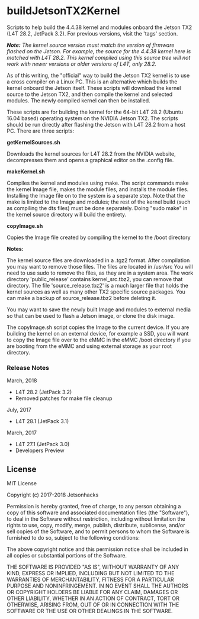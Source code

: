 # buildJetsonTX2Kernel
Scripts to help build the 4.4.38 kernel and modules onboard the Jetson TX2 (L4T 28.2, JetPack 3.2). For previous versions, visit the 'tags' section.

<em><strong>Note:</strong> The kernel source version must match the version of firmware flashed on the Jetson. For example, the source for the 4.4.38 kernel here is matched with L4T 28.2. This kernel compiled using this source tree will not work with newer versions or older versions of L4T, only 28.2.</em>

As of this writing, the "official" way to build the Jetson TX2 kernel is to use a cross compiler on a Linux PC. This is an alternative which builds the kernel onboard the Jetson itself. These scripts will download the kernel source to the Jetson TX2, and then compile the kernel and selected modules. The newly compiled kernel can then be installed.

These scripts are for building the kernel for the 64-bit L4T 28.2 (Ubuntu 16.04 based) operating system on the NVIDIA Jetson TX2. The scripts should be run directly after flashing the Jetson with L4T 28.2 from a host PC. There are three scripts:

<strong>getKernelSources.sh</strong>

Downloads the kernel sources for L4T 28.2 from the NVIDIA website, decompresses them and opens a graphical editor on the .config file. 

<strong>makeKernel.sh</strong>

Compiles the kernel and modules using make. The script commands make the kernel Image file, makes the module files, and installs the module files. Installing the Image file on to the system is a separate step. Note that the make is limited to the Image and modules; the rest of the kernel build (such as compiling the dts files) must be done separately. Doing "sudo make" in the kernel source directory will build the entirety.

<strong>copyImage.sh</strong>

Copies the Image file created by compiling the kernel to the /boot directory

<strong>Notes:</strong> 

The kernel source files are downloaded in a .tgz2 format. After compilation you may want to remove those files. The files are located in /usr/src You will need to use sudo to remove the files, as they are in a system area. The work directory 'public_release' contains kernel_src.tbz2, you can remove that directory. The file 'source_release.tbz2' is a much larger file that holds the kernel sources as well as many other TX2 specific source packages. You can make a backup of source_release.tbz2 before deleting it.

You may want to save the newly built Image and modules to external media so that can be used to flash a Jetson image, or clone the disk image.

The copyImage.sh script copies the Image to the current device. If you are building the kernel on an external device, for example a SSD, you will want to copy the Image file over to the eMMC in the eMMC /boot directory if you are booting from the eMMC and using external storage as your root directory. 

### Release Notes
March, 2018
* L4T 28.2 (JetPack 3.2)
* Removed patches for make file cleanup

July, 2017
* L4T 28.1 (JetPack 3.1)

March, 2017
* L4T 27.1 (JetPack 3.0)
* Developers Preview


## License
MIT License

Copyright (c) 2017-2018 Jetsonhacks

Permission is hereby granted, free of charge, to any person obtaining a copy
of this software and associated documentation files (the "Software"), to deal
in the Software without restriction, including without limitation the rights
to use, copy, modify, merge, publish, distribute, sublicense, and/or sell
copies of the Software, and to permit persons to whom the Software is
furnished to do so, subject to the following conditions:

The above copyright notice and this permission notice shall be included in all
copies or substantial portions of the Software.

THE SOFTWARE IS PROVIDED "AS IS", WITHOUT WARRANTY OF ANY KIND, EXPRESS OR
IMPLIED, INCLUDING BUT NOT LIMITED TO THE WARRANTIES OF MERCHANTABILITY,
FITNESS FOR A PARTICULAR PURPOSE AND NONINFRINGEMENT. IN NO EVENT SHALL THE
AUTHORS OR COPYRIGHT HOLDERS BE LIABLE FOR ANY CLAIM, DAMAGES OR OTHER
LIABILITY, WHETHER IN AN ACTION OF CONTRACT, TORT OR OTHERWISE, ARISING FROM,
OUT OF OR IN CONNECTION WITH THE SOFTWARE OR THE USE OR OTHER DEALINGS IN THE
SOFTWARE.
